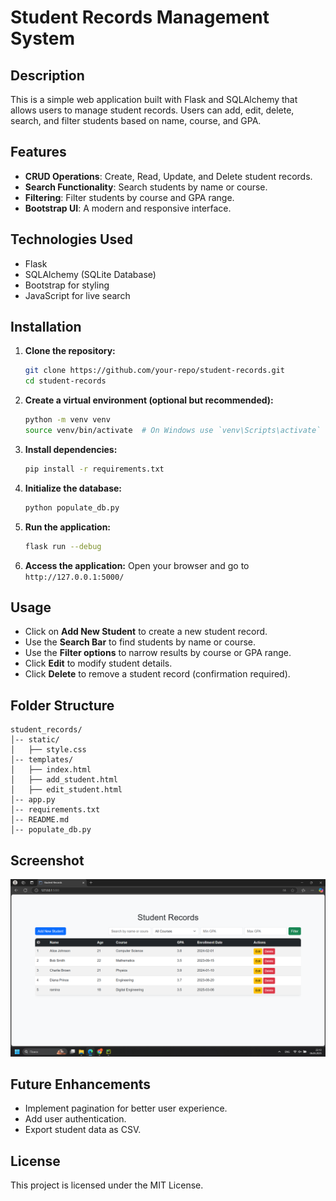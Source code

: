 # Student Records Management System

## Description

This is a simple web application built with Flask and SQLAlchemy that allows users to manage student records. Users can add, edit, delete, search, and filter students based on name, course, and GPA.

## Features

- **CRUD Operations**: Create, Read, Update, and Delete student records.
- **Search Functionality**: Search students by name or course.
- **Filtering**: Filter students by course and GPA range.
- **Bootstrap UI**: A modern and responsive interface.

## Technologies Used

- Flask
- SQLAlchemy (SQLite Database)
- Bootstrap for styling
- JavaScript for live search

## Installation

1. **Clone the repository:**

   ```sh
   git clone https://github.com/your-repo/student-records.git
   cd student-records
   ```

2. **Create a virtual environment (optional but recommended):**

   ```sh
   python -m venv venv
   source venv/bin/activate  # On Windows use `venv\Scripts\activate`
   ```

3. **Install dependencies:**

   ```sh
   pip install -r requirements.txt
   ```

4. **Initialize the database:**

   ```sh
   python populate_db.py
   ```

5. **Run the application:**

   ```sh
   flask run --debug
   ```

6. **Access the application:**
   Open your browser and go to `http://127.0.0.1:5000/`

## Usage

- Click on **Add New Student** to create a new student record.
- Use the **Search Bar** to find students by name or course.
- Use the **Filter options** to narrow results by course or GPA range.
- Click **Edit** to modify student details.
- Click **Delete** to remove a student record (confirmation required).

## Folder Structure

```
student_records/
│-- static/
│   ├── style.css
│-- templates/
│   ├── index.html
│   ├── add_student.html
│   ├── edit_student.html
│-- app.py
│-- requirements.txt
│-- README.md
│-- populate_db.py
```

## Screenshot

![Student Records Interface](screenshot.png)

## Future Enhancements

- Implement pagination for better user experience.
- Add user authentication.
- Export student data as CSV.

## License

This project is licensed under the MIT License.

